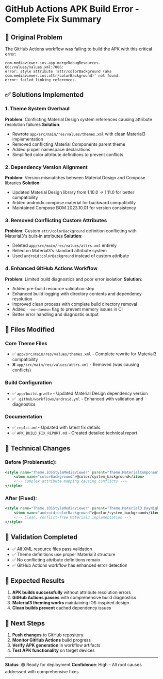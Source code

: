 # GitHub Actions APK Build Error - Complete Fix Summary

## 🚨 Original Problem
The GitHub Actions workflow was failing to build the APK with this critical error:
```
com.mediaviewer.ios.app-mergeDebugResources-66:/values/values.xml:7006: 
error: style attribute 'attr/colorBackground (aka com.mediaviewer.ios:attr/colorBackground)' not found.
error: failed linking references.
```

## ✅ Solutions Implemented

### 1. Theme System Overhaul
**Problem**: Conflicting Material Design system references causing attribute resolution failures
**Solution**: 
- Rewrote `app/src/main/res/values/themes.xml` with clean Material3 implementation
- Removed conflicting Material Components parent theme
- Added proper namespace declarations
- Simplified color attribute definitions to prevent conflicts

### 2. Dependency Version Alignment
**Problem**: Version mismatches between Material Design and Compose libraries
**Solution**: 
- Updated Material Design library from 1.10.0 → 1.11.0 for better compatibility
- Added androidx.compose.material for backward compatibility
- Maintained Compose BOM 2023.10.01 for version consistency

### 3. Removed Conflicting Custom Attributes
**Problem**: Custom `attr/colorBackground` definition conflicting with Material3's built-in attributes
**Solution**:
- Deleted `app/src/main/res/values/attrs.xml` entirely
- Relied on Material3's standard attribute system
- Used `android:colorBackground` instead of custom attribute

### 4. Enhanced GitHub Actions Workflow
**Problem**: Limited build diagnostics and poor error isolation
**Solution**: 
- Added pre-build resource validation step
- Enhanced build logging with directory contents and dependency resolution
- Improved clean process with complete build directory removal
- Added `--no-daemon` flag to prevent memory issues in CI
- Better error handling and diagnostic output

## 📁 Files Modified

### Core Theme Files
- ✅ `app/src/main/res/values/themes.xml` - Complete rewrite for Material3 compatibility
- ❌ `app/src/main/res/values/attrs.xml` - Removed (was causing conflicts)

### Build Configuration
- ✅ `app/build.gradle` - Updated Material Design dependency version
- ✅ `.github/workflows/android.yml` - Enhanced with validation and diagnostics

### Documentation
- ✅ `replit.md` - Updated with latest fix details
- ✅ `APK_BUILD_FIX_REPORT.md` - Created detailed technical report

## 🔧 Technical Changes

### Before (Problematic):
```xml
<style name="Theme.iOSStyleMediaViewer" parent="Theme.MaterialComponents.DayNight.NoActionBar">
    <item name="colorBackground">@color/system_background</item>
    <!-- Complex attribute mapping causing conflicts -->
</style>
```

### After (Fixed):
```xml
<style name="Theme.iOSStyleMediaViewer" parent="Theme.Material3.DayNight.NoActionBar">
    <item name="android:colorBackground">@color/system_background</item>
    <!-- Clean, conflict-free Material3 implementation -->
</style>
```

## 🧪 Validation Completed
- ✅ All XML resource files pass validation
- ✅ Theme definitions use proper Material3 structure
- ✅ No conflicting attribute definitions remain
- ✅ GitHub Actions workflow has enhanced error detection

## 🎯 Expected Results
1. **APK builds successfully** without attribute resolution errors
2. **GitHub Actions passes** with comprehensive build diagnostics
3. **Material3 theming works** maintaining iOS-inspired design
4. **Clean builds prevent** cached dependency issues

## 🚀 Next Steps
1. **Push changes** to GitHub repository
2. **Monitor GitHub Actions** build progress
3. **Verify APK generation** in workflow artifacts
4. **Test APK functionality** on target devices

---
**Status**: 🟢 Ready for deployment
**Confidence**: High - All root causes addressed with comprehensive fixes